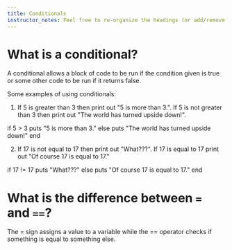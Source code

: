 ```yaml
---
title: Conditionals
instructor_notes: Feel free to re-organize the headings (or add/remove headings) below. We included the headings for your benefit, but it's 100% fine if you want to write your responses in some different structure.
---
```


# What is a conditional?

A conditional allows a block of code to be run if the condition given is true or some other code to be run if it returns false.

Some examples of using conditionals:

1. If 5 is greater than 3 then print out "5 is more than 3.". If 5 is not greater than 3 then print out "The world has turned upside down!".

if 5 > 3
    puts "5 is more than 3."
else
    puts "The world has turned upside down!"
end

2. If 17 is not equal to 17 then print out "What???". If  17 is equal to 17 print out "Of course 17 is equal to 17."

if 17 != 17
    puts "What???"
else
    puts "Of course 17 is equal to 17."
end

# What is the difference between `=` and `==`?

The = sign assigns a value to a variable while the == operator checks if something is equal to something else.
